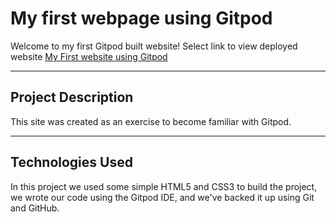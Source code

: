 # My first webpage using Gitpod

Welcome to my first Gitpod built website! Select link to view deployed website [My First website using Gitpod](https://helensayer.github.io/my-full-template/index.html)

---
 ## Project Description
This site was created as an exercise to become familiar with Gitpod.


---
## Technologies Used
In this project we used some simple HTML5 and CSS3 to build the project, we wrote our code using the Gitpod IDE, and we've backed it up using Git and GitHub.